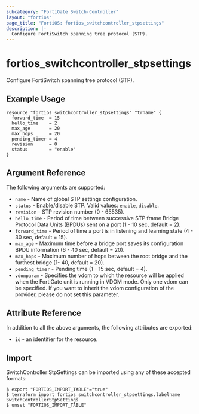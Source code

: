 ```yaml
---
subcategory: "FortiGate Switch-Controller"
layout: "fortios"
page_title: "FortiOS: fortios_switchcontroller_stpsettings"
description: |-
  Configure FortiSwitch spanning tree protocol (STP).
---
```


# fortios_switchcontroller_stpsettings
Configure FortiSwitch spanning tree protocol (STP).

## Example Usage

```hcl
resource "fortios_switchcontroller_stpsettings" "trname" {
  forward_time  = 15
  hello_time    = 2
  max_age       = 20
  max_hops      = 20
  pending_timer = 4
  revision      = 0
  status        = "enable"
}
```

## Argument Reference

The following arguments are supported:

* `name` - Name of global STP settings configuration.
* `status` - Enable/disable STP. Valid values: `enable`, `disable`.
* `revision` - STP revision number (0 - 65535).
* `hello_time` - Period of time between successive STP frame Bridge Protocol Data Units (BPDUs) sent on a port (1 - 10 sec, default = 2).
* `forward_time` - Period of time a port is in listening and learning state (4 - 30 sec, default = 15).
* `max_age` - Maximum time before a bridge port saves its configuration BPDU information (6 - 40 sec, default = 20).
* `max_hops` - Maximum number of hops between the root bridge and the furthest bridge (1- 40, default = 20).
* `pending_timer` - Pending time (1 - 15 sec, default = 4).
* `vdomparam` - Specifies the vdom to which the resource will be applied when the FortiGate unit is running in VDOM mode. Only one vdom can be specified. If you want to inherit the vdom configuration of the provider, please do not set this parameter.


## Attribute Reference

In addition to all the above arguments, the following attributes are exported:
* `id` - an identifier for the resource.

## Import

SwitchController StpSettings can be imported using any of these accepted formats:
```
$ export "FORTIOS_IMPORT_TABLE"="true"
$ terraform import fortios_switchcontroller_stpsettings.labelname SwitchControllerStpSettings
$ unset "FORTIOS_IMPORT_TABLE"
```
